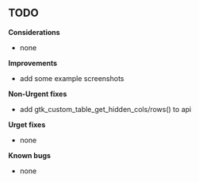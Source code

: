 
## TODO

**Considerations**
* none

**Improvements**
* add some example screenshots

**Non-Urgent fixes**
* add gtk_custom_table_get_hidden_cols/rows() to api

**Urget fixes**
* none

**Known bugs**
* none

